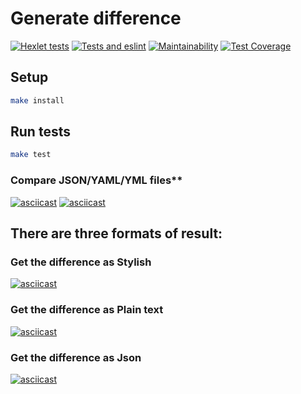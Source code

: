 # Generate difference

[![Hexlet tests](https://github.com/sunn-shinne/frontend-project-lvl2/workflows/hexlet-check/badge.svg)](https://github.com/sunn-shinne/frontend-project-lvl2/actions)
[![Tests and eslint](https://github.com/sunn-shinne/frontend-project-lvl2/workflows/test-and-lint/badge.svg)](https://github.com/sunn-shinne/frontend-project-lvl2/actions)
[![Maintainability](https://api.codeclimate.com/v1/badges/a99a88d28ad37a79dbf6/maintainability)](https://github.com/sunn-shinne/frontend-project-lvl2/actions)
[![Test Coverage](https://api.codeclimate.com/v1/badges/053023b8d04fc0c473be/test_coverage)](https://codeclimate.com/github/sunn-shinne/frontend-project-lvl2/actions)

## Setup
```sh
make install
```

## Run tests
```sh
make test
```
 
### Compare JSON/YAML/YML files** 

[![asciicast](https://asciinema.org/a/ndqu6cuxUWXGfNThyDgwajob3.svg)](https://asciinema.org/a/ndqu6cuxUWXGfNThyDgwajob3)
[![asciicast](https://asciinema.org/a/YonQqPNms8JnDabJR15DPaiiK.svg)](https://asciinema.org/a/YonQqPNms8JnDabJR15DPaiiK)


## There are three formats of result: 

### Get the difference as Stylish
[![asciicast](https://asciinema.org/a/yCL0RwODUUbYis85aV1WOpENb.svg)](https://asciinema.org/a/yCL0RwODUUbYis85aV1WOpENb)

### Get the difference as Plain text
[![asciicast](https://asciinema.org/a/CtXYru3iz1QyYMMXyDkmBf49Z.svg)](https://asciinema.org/a/CtXYru3iz1QyYMMXyDkmBf49Z)

### Get the difference as Json
[![asciicast](https://asciinema.org/a/D5ahoIPA5sGlembmHI1ggwviE.svg)](https://asciinema.org/a/D5ahoIPA5sGlembmHI1ggwviE)
